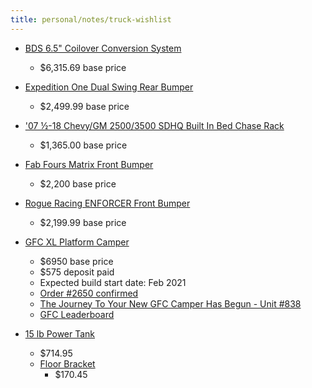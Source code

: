 ```yaml
---
title: personal/notes/truck-wishlist
---
```


* [BDS 6.5" Coilover Conversion System](http://bds-suspension.com/product?ma=5&mo=27&ty=1&yr=2011-2019)
  * $6,315.69 base price

* [Expedition One Dual Swing Rear Bumper](https://expeditiononestore.com/products/16-chevy-3500-dual-swing-rear-bumper)
  * $2,499.99 base price

* ['07 ½-18 Chevy/GM 2500/3500 SDHQ Built In Bed Chase Rack](https://sdhqoffroad.com/collections/chevy-gm-2500-3500-bed-accessories/products/07-18-chevy-gm-2500-3500-sdhq-built-in-bed-chase-rack)
  * $1,365.00 base price

* [Fab Fours Matrix Front Bumper](https://fabfours.com/product/chevy-hd-matrix-front-bumper)
  * $2,200 base price

* [Rogue Racing ENFORCER Front Bumper](https://www.rogueracing.com/bumpers/2015-chevy-2500-3500-enforcer-front-winch-bumper)
  * $2,199.99 base price

* [GFC XL Platform Camper](https://gofastcampers.com/collections/campers/products/gfc-xl-platform-reservation)
  * $6950 base price
  * $575 deposit paid
  * Expected build start date: Feb 2021
  * [Order #2650 confirmed](https://mail.google.com/mail/u/1/#inbox/FMfcgxwDqnkwSRKNzTfzNwzCSrXQqLSF)
  * [The Journey To Your New GFC Camper Has Begun - Unit #838](https://mail.google.com/mail/u/1/#inbox/FMfcgxwDqnkxrSRtNclLRSSHCPZzlwhM)
  * [GFC Leaderboard](https://gofastcampers.com/pages/leaderboard)

* [15 lb Power Tank](https://powertank.com/collections/pre-built-15-lb-systems/products/15-lb-power-tank-pkg-b-w-tire-inflator-co2-tank-portable-air-system)
  * $714.95
  * [Floor Bracket](https://powertank.com/collections/power-tank-co2-brackets/products/bkt-2400-1)
    * $170.45
